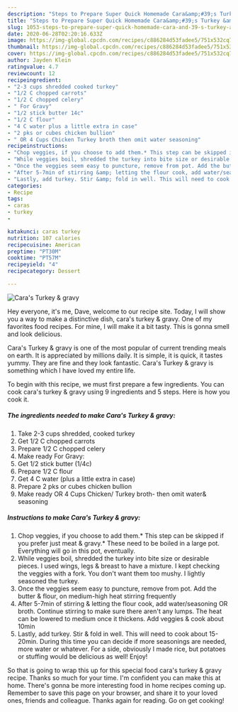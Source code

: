 ```yaml
---
description: "Steps to Prepare Super Quick Homemade Cara&amp;#39;s Turkey &amp;amp; gravy"
title: "Steps to Prepare Super Quick Homemade Cara&amp;#39;s Turkey &amp;amp; gravy"
slug: 1053-steps-to-prepare-super-quick-homemade-cara-and-39-s-turkey-and-amp-gravy
date: 2020-06-28T02:20:16.633Z
image: https://img-global.cpcdn.com/recipes/c886284d53fadee5/751x532cq70/caras-turkey-gravy-recipe-main-photo.jpg
thumbnail: https://img-global.cpcdn.com/recipes/c886284d53fadee5/751x532cq70/caras-turkey-gravy-recipe-main-photo.jpg
cover: https://img-global.cpcdn.com/recipes/c886284d53fadee5/751x532cq70/caras-turkey-gravy-recipe-main-photo.jpg
author: Jayden Klein
ratingvalue: 4.7
reviewcount: 12
recipeingredient:
- "2-3 cups shredded cooked turkey"
- "1/2 C chopped carrots"
- "1/2 C chopped celery"
- " For Gravy"
- "1/2 stick butter 14c"
- "1/2 C flour"
- "4 C water plus a little extra in case"
- "2 pks or cubes chicken bullion"
- " OR 4 Cups Chicken Turkey broth then omit water seasoning"
recipeinstructions:
- "Chop veggies, if you choose to add them.* This step can be skipped if you prefer just meat &amp; gravy.* These need to be boiled in a large pot. Everything will go in this pot, eventually."
- "While veggies boil, shredded the turkey into bite size or desirable pieces. I used wings, legs &amp; breast to have a mixture. I kept checking the veggies with a fork. You don&#39;t want them too mushy. I lightly seasoned the turkey."
- "Once the veggies seem easy to puncture, remove from pot. Add the butter &amp; flour, on medium-high heat stirring frequently"
- "After 5-7min of stirring &amp; letting the flour cook, add water/seasoning OR broth. Continue stirring to make sure there aren&#39;t any lumps. The heat can be lowered to medium once it thickens. Add veggies &amp; cook about 10min"
- "Lastly, add turkey. Stir &amp; fold in well. This will need to cook about 15-20min. During this time you can decide if more seasonings are needed, more water or whatever. For a side, obviously I made rice, but potatoes or stuffing would be delicious as well! Enjoy!"
categories:
- Recipe
tags:
- caras
- turkey
- 

katakunci: caras turkey  
nutrition: 107 calories
recipecuisine: American
preptime: "PT30M"
cooktime: "PT57M"
recipeyield: "4"
recipecategory: Dessert

---
```



![Cara&#39;s Turkey &amp; gravy](https://img-global.cpcdn.com/recipes/c886284d53fadee5/751x532cq70/caras-turkey-gravy-recipe-main-photo.jpg)

Hey everyone, it's me, Dave, welcome to our recipe site. Today, I will show you a way to make a distinctive dish, cara&#39;s turkey &amp; gravy. One of my favorites food recipes. For mine, I will make it a bit tasty. This is gonna smell and look delicious.



Cara&#39;s Turkey &amp; gravy is one of the most popular of current trending meals on earth. It is appreciated by millions daily. It is simple, it is quick, it tastes yummy. They are fine and they look fantastic. Cara&#39;s Turkey &amp; gravy is something which I have loved my entire life.


To begin with this recipe, we must first prepare a few ingredients. You can cook cara&#39;s turkey &amp; gravy using 9 ingredients and 5 steps. Here is how you cook it.

<!--inarticleads1-->

##### The ingredients needed to make Cara&#39;s Turkey &amp; gravy:

1. Take 2-3 cups shredded, cooked turkey
1. Get 1/2 C chopped carrots
1. Prepare 1/2 C chopped celery
1. Make ready  For Gravy:
1. Get 1/2 stick butter (1/4c)
1. Prepare 1/2 C flour
1. Get 4 C water (plus a little extra in case)
1. Prepare 2 pks or cubes chicken bullion
1. Make ready  OR 4 Cups Chicken/ Turkey broth- then omit water&amp; seasoning




<!--inarticleads2-->

##### Instructions to make Cara&#39;s Turkey &amp; gravy:

1. Chop veggies, if you choose to add them.* This step can be skipped if you prefer just meat &amp; gravy.* These need to be boiled in a large pot. Everything will go in this pot, eventually.
1. While veggies boil, shredded the turkey into bite size or desirable pieces. I used wings, legs &amp; breast to have a mixture. I kept checking the veggies with a fork. You don&#39;t want them too mushy. I lightly seasoned the turkey.
1. Once the veggies seem easy to puncture, remove from pot. Add the butter &amp; flour, on medium-high heat stirring frequently
1. After 5-7min of stirring &amp; letting the flour cook, add water/seasoning OR broth. Continue stirring to make sure there aren&#39;t any lumps. The heat can be lowered to medium once it thickens. Add veggies &amp; cook about 10min
1. Lastly, add turkey. Stir &amp; fold in well. This will need to cook about 15-20min. During this time you can decide if more seasonings are needed, more water or whatever. For a side, obviously I made rice, but potatoes or stuffing would be delicious as well! Enjoy!




So that is going to wrap this up for this special food cara&#39;s turkey &amp; gravy recipe. Thanks so much for your time. I'm confident you can make this at home. There's gonna be more interesting food in home recipes coming up. Remember to save this page on your browser, and share it to your loved ones, friends and colleague. Thanks again for reading. Go on get cooking!
